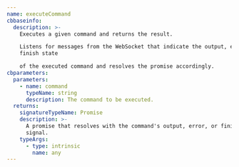 ```yaml
---
name: executeCommand
cbbaseinfo:
  description: >-
    Executes a given command and returns the result.

    Listens for messages from the WebSocket that indicate the output, error, or
    finish state

    of the executed command and resolves the promise accordingly.
cbparameters:
  parameters:
    - name: command
      typeName: string
      description: The command to be executed.
  returns:
    signatureTypeName: Promise
    description: >-
      A promise that resolves with the command's output, error, or finish
      signal.
    typeArgs:
      - type: intrinsic
        name: any
---
```

<CBBaseInfo/> 
 <CBParameters/>